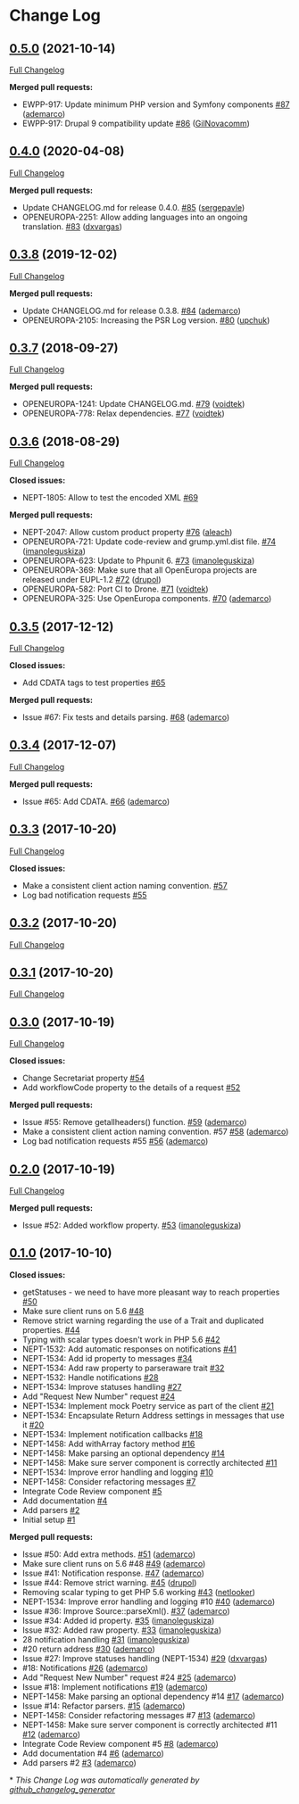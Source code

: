 # Change Log

## [0.5.0](https://github.com/ec-europa/oe-poetry-client/tree/0.5.0) (2021-10-14)
[Full Changelog](https://github.com/ec-europa/oe-poetry-client/compare/0.4.0...0.5.0)

**Merged pull requests:**

- EWPP-917: Update minimum PHP version and Symfony components [\#87](https://github.com/ec-europa/oe-poetry-client/pull/87) ([ademarco](https://github.com/ademarco))
- EWPP-917: Drupal 9 compatibility update [\#86](https://github.com/ec-europa/oe-poetry-client/pull/86) ([GilNovacomm](https://github.com/GilNovacomm))

## [0.4.0](https://github.com/ec-europa/oe-poetry-client/tree/0.4.0) (2020-04-08)
[Full Changelog](https://github.com/ec-europa/oe-poetry-client/compare/0.3.8...0.4.0)

**Merged pull requests:**

- Update CHANGELOG.md for release 0.4.0. [\#85](https://github.com/ec-europa/oe-poetry-client/pull/85) ([sergepavle](https://github.com/sergepavle))
- OPENEUROPA-2251: Allow adding languages into an ongoing translation. [\#83](https://github.com/ec-europa/oe-poetry-client/pull/83) ([dxvargas](https://github.com/dxvargas))

## [0.3.8](https://github.com/ec-europa/oe-poetry-client/tree/0.3.8) (2019-12-02)
[Full Changelog](https://github.com/ec-europa/oe-poetry-client/compare/0.3.7...0.3.8)

**Merged pull requests:**

- Update CHANGELOG.md for release 0.3.8. [\#84](https://github.com/ec-europa/oe-poetry-client/pull/84) ([ademarco](https://github.com/ademarco))
- OPENEUROPA-2105: Increasing the PSR Log version. [\#80](https://github.com/ec-europa/oe-poetry-client/pull/80) ([upchuk](https://github.com/upchuk))

## [0.3.7](https://github.com/ec-europa/oe-poetry-client/tree/0.3.7) (2018-09-27)
[Full Changelog](https://github.com/ec-europa/oe-poetry-client/compare/0.3.6...0.3.7)

**Merged pull requests:**

- OPENEUROPA-1241: Update CHANGELOG.md. [\#79](https://github.com/ec-europa/oe-poetry-client/pull/79) ([voidtek](https://github.com/voidtek))
- OPENEUROPA-778: Relax dependencies. [\#77](https://github.com/ec-europa/oe-poetry-client/pull/77) ([voidtek](https://github.com/voidtek))

## [0.3.6](https://github.com/ec-europa/oe-poetry-client/tree/0.3.6) (2018-08-29)
[Full Changelog](https://github.com/ec-europa/oe-poetry-client/compare/0.3.5...0.3.6)

**Closed issues:**

- NEPT-1805: Allow to test the encoded XML [\#69](https://github.com/ec-europa/oe-poetry-client/issues/69)

**Merged pull requests:**

- NEPT-2047: Allow custom product property [\#76](https://github.com/ec-europa/oe-poetry-client/pull/76) ([aleach](https://github.com/aleach))
- OPENEUROPA-721: Update code-review and grump.yml.dist file. [\#74](https://github.com/ec-europa/oe-poetry-client/pull/74) ([imanoleguskiza](https://github.com/imanoleguskiza))
- OPENEUROPA-623: Update to Phpunit 6. [\#73](https://github.com/ec-europa/oe-poetry-client/pull/73) ([imanoleguskiza](https://github.com/imanoleguskiza))
- OPENEUROPA-369: Make sure that all OpenEuropa projects are released under EUPL-1.2 [\#72](https://github.com/ec-europa/oe-poetry-client/pull/72) ([drupol](https://github.com/drupol))
- OPENEUROPA-582: Port CI to Drone. [\#71](https://github.com/ec-europa/oe-poetry-client/pull/71) ([voidtek](https://github.com/voidtek))
- OPENEUROPA-325: Use OpenEuropa components. [\#70](https://github.com/ec-europa/oe-poetry-client/pull/70) ([ademarco](https://github.com/ademarco))

## [0.3.5](https://github.com/ec-europa/oe-poetry-client/tree/0.3.5) (2017-12-12)
[Full Changelog](https://github.com/ec-europa/oe-poetry-client/compare/0.3.4...0.3.5)

**Closed issues:**

- Add CDATA tags to test properties [\#65](https://github.com/ec-europa/oe-poetry-client/issues/65)

**Merged pull requests:**

- Issue \#67: Fix tests and details parsing. [\#68](https://github.com/ec-europa/oe-poetry-client/pull/68) ([ademarco](https://github.com/ademarco))

## [0.3.4](https://github.com/ec-europa/oe-poetry-client/tree/0.3.4) (2017-12-07)
[Full Changelog](https://github.com/ec-europa/oe-poetry-client/compare/0.3.3...0.3.4)

**Merged pull requests:**

- Issue \#65: Add CDATA. [\#66](https://github.com/ec-europa/oe-poetry-client/pull/66) ([ademarco](https://github.com/ademarco))

## [0.3.3](https://github.com/ec-europa/oe-poetry-client/tree/0.3.3) (2017-10-20)
[Full Changelog](https://github.com/ec-europa/oe-poetry-client/compare/0.3.2...0.3.3)

**Closed issues:**

- Make a consistent client action naming convention. [\#57](https://github.com/ec-europa/oe-poetry-client/issues/57)
- Log bad notification requests [\#55](https://github.com/ec-europa/oe-poetry-client/issues/55)

## [0.3.2](https://github.com/ec-europa/oe-poetry-client/tree/0.3.2) (2017-10-20)
[Full Changelog](https://github.com/ec-europa/oe-poetry-client/compare/0.3.1...0.3.2)

## [0.3.1](https://github.com/ec-europa/oe-poetry-client/tree/0.3.1) (2017-10-20)
[Full Changelog](https://github.com/ec-europa/oe-poetry-client/compare/0.3.0...0.3.1)

## [0.3.0](https://github.com/ec-europa/oe-poetry-client/tree/0.3.0) (2017-10-19)
[Full Changelog](https://github.com/ec-europa/oe-poetry-client/compare/0.2.0...0.3.0)

**Closed issues:**

- Change Secretariat property [\#54](https://github.com/ec-europa/oe-poetry-client/issues/54)
- Add workflowCode property to the details of a request [\#52](https://github.com/ec-europa/oe-poetry-client/issues/52)

**Merged pull requests:**

- Issue \#55: Remove getallheaders\(\) function. [\#59](https://github.com/ec-europa/oe-poetry-client/pull/59) ([ademarco](https://github.com/ademarco))
- Make a consistent client action naming convention. \#57 [\#58](https://github.com/ec-europa/oe-poetry-client/pull/58) ([ademarco](https://github.com/ademarco))
- Log bad notification requests \#55 [\#56](https://github.com/ec-europa/oe-poetry-client/pull/56) ([ademarco](https://github.com/ademarco))

## [0.2.0](https://github.com/ec-europa/oe-poetry-client/tree/0.2.0) (2017-10-19)
[Full Changelog](https://github.com/ec-europa/oe-poetry-client/compare/0.1.0...0.2.0)

**Merged pull requests:**

- Issue \#52: Added workflow property. [\#53](https://github.com/ec-europa/oe-poetry-client/pull/53) ([imanoleguskiza](https://github.com/imanoleguskiza))

## [0.1.0](https://github.com/ec-europa/oe-poetry-client/tree/0.1.0) (2017-10-10)
**Closed issues:**

- getStatuses - we need to have more pleasant way to reach properties [\#50](https://github.com/ec-europa/oe-poetry-client/issues/50)
- Make sure client runs on 5.6 [\#48](https://github.com/ec-europa/oe-poetry-client/issues/48)
- Remove strict warning regarding the use of a Trait and duplicated properties. [\#44](https://github.com/ec-europa/oe-poetry-client/issues/44)
- Typing with scalar types doesn't work in PHP 5.6 [\#42](https://github.com/ec-europa/oe-poetry-client/issues/42)
- NEPT-1532: Add automatic responses on notifications [\#41](https://github.com/ec-europa/oe-poetry-client/issues/41)
- NEPT-1534: Add id property to messages [\#34](https://github.com/ec-europa/oe-poetry-client/issues/34)
- NEPT-1534: Add raw property to parseraware trait [\#32](https://github.com/ec-europa/oe-poetry-client/issues/32)
- NEPT-1532: Handle notifications [\#28](https://github.com/ec-europa/oe-poetry-client/issues/28)
- NEPT-1534: Improve statuses handling [\#27](https://github.com/ec-europa/oe-poetry-client/issues/27)
- Add "Request New Number" request [\#24](https://github.com/ec-europa/oe-poetry-client/issues/24)
- NEPT-1534: Implement mock Poetry service as part of the client [\#21](https://github.com/ec-europa/oe-poetry-client/issues/21)
- NEPT-1534: Encapsulate Return Address settings in messages that use it [\#20](https://github.com/ec-europa/oe-poetry-client/issues/20)
- NEPT-1534: Implement notification callbacks [\#18](https://github.com/ec-europa/oe-poetry-client/issues/18)
- NEPT-1458: Add withArray factory method [\#16](https://github.com/ec-europa/oe-poetry-client/issues/16)
- NEPT-1458: Make parsing an optional dependency [\#14](https://github.com/ec-europa/oe-poetry-client/issues/14)
- NEPT-1458: Make sure server component is correctly architected [\#11](https://github.com/ec-europa/oe-poetry-client/issues/11)
- NEPT-1534: Improve error handling and logging [\#10](https://github.com/ec-europa/oe-poetry-client/issues/10)
- NEPT-1458: Consider refactoring messages [\#7](https://github.com/ec-europa/oe-poetry-client/issues/7)
- Integrate Code Review component [\#5](https://github.com/ec-europa/oe-poetry-client/issues/5)
- Add documentation [\#4](https://github.com/ec-europa/oe-poetry-client/issues/4)
- Add parsers [\#2](https://github.com/ec-europa/oe-poetry-client/issues/2)
- Initial setup [\#1](https://github.com/ec-europa/oe-poetry-client/issues/1)

**Merged pull requests:**

- Issue \#50: Add extra methods. [\#51](https://github.com/ec-europa/oe-poetry-client/pull/51) ([ademarco](https://github.com/ademarco))
- Make sure client runs on 5.6 \#48 [\#49](https://github.com/ec-europa/oe-poetry-client/pull/49) ([ademarco](https://github.com/ademarco))
- Issue \#41: Notification response. [\#47](https://github.com/ec-europa/oe-poetry-client/pull/47) ([ademarco](https://github.com/ademarco))
- Issue \#44: Remove strict warning. [\#45](https://github.com/ec-europa/oe-poetry-client/pull/45) ([drupol](https://github.com/drupol))
- Removing scalar typing to get PHP 5.6 working [\#43](https://github.com/ec-europa/oe-poetry-client/pull/43) ([netlooker](https://github.com/netlooker))
- NEPT-1534: Improve error handling and logging \#10 [\#40](https://github.com/ec-europa/oe-poetry-client/pull/40) ([ademarco](https://github.com/ademarco))
- Issue \#36: Improve Source::parseXml\(\). [\#37](https://github.com/ec-europa/oe-poetry-client/pull/37) ([ademarco](https://github.com/ademarco))
- Issue \#34: Added id property. [\#35](https://github.com/ec-europa/oe-poetry-client/pull/35) ([imanoleguskiza](https://github.com/imanoleguskiza))
- Issue \#32: Added raw property. [\#33](https://github.com/ec-europa/oe-poetry-client/pull/33) ([imanoleguskiza](https://github.com/imanoleguskiza))
- 28 notification handling [\#31](https://github.com/ec-europa/oe-poetry-client/pull/31) ([imanoleguskiza](https://github.com/imanoleguskiza))
- \#20 return address [\#30](https://github.com/ec-europa/oe-poetry-client/pull/30) ([ademarco](https://github.com/ademarco))
- Issue \#27: Improve statuses handling \(NEPT-1534\) [\#29](https://github.com/ec-europa/oe-poetry-client/pull/29) ([dxvargas](https://github.com/dxvargas))
- \#18: Notifications [\#26](https://github.com/ec-europa/oe-poetry-client/pull/26) ([ademarco](https://github.com/ademarco))
- Add "Request New Number" request \#24 [\#25](https://github.com/ec-europa/oe-poetry-client/pull/25) ([ademarco](https://github.com/ademarco))
- Issue \#18: Implement notifications [\#19](https://github.com/ec-europa/oe-poetry-client/pull/19) ([ademarco](https://github.com/ademarco))
- NEPT-1458: Make parsing an optional dependency \#14 [\#17](https://github.com/ec-europa/oe-poetry-client/pull/17) ([ademarco](https://github.com/ademarco))
- Issue \#14: Refactor parsers. [\#15](https://github.com/ec-europa/oe-poetry-client/pull/15) ([ademarco](https://github.com/ademarco))
- NEPT-1458: Consider refactoring messages \#7 [\#13](https://github.com/ec-europa/oe-poetry-client/pull/13) ([ademarco](https://github.com/ademarco))
- NEPT-1458: Make sure server component is correctly architected \#11 [\#12](https://github.com/ec-europa/oe-poetry-client/pull/12) ([ademarco](https://github.com/ademarco))
- Integrate Code Review component \#5 [\#8](https://github.com/ec-europa/oe-poetry-client/pull/8) ([ademarco](https://github.com/ademarco))
- Add documentation \#4 [\#6](https://github.com/ec-europa/oe-poetry-client/pull/6) ([ademarco](https://github.com/ademarco))
- Add parsers \#2 [\#3](https://github.com/ec-europa/oe-poetry-client/pull/3) ([ademarco](https://github.com/ademarco))



\* *This Change Log was automatically generated by [github_changelog_generator](https://github.com/skywinder/Github-Changelog-Generator)*